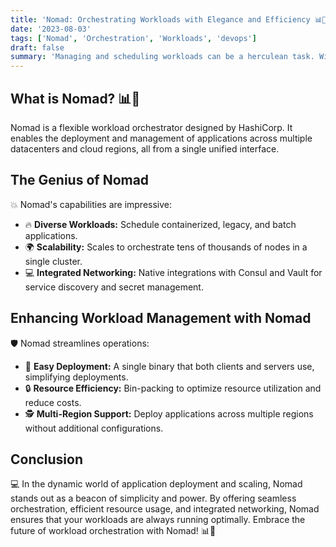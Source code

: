 ```yaml
---
title: 'Nomad: Orchestrating Workloads with Elegance and Efficiency 📊🚀'
date: '2023-08-03'
tags: ['Nomad', 'Orchestration', 'Workloads', 'devops']
draft: false
summary: 'Managing and scheduling workloads can be a herculean task. With HashiCorps Nomad, experience a scheduler that seamlessly orchestrates tasks across any infrastructure. Dive into the world of efficient workload orchestration.'
---
```


## What is Nomad? 📊🚀

Nomad is a flexible workload orchestrator designed by HashiCorp. It enables the deployment and management of applications across multiple datacenters and cloud regions, all from a single unified interface.

## The Genius of Nomad

💥 Nomad's capabilities are impressive:

- 🔥 **Diverse Workloads:** Schedule containerized, legacy, and batch applications.
- 🌍 **Scalability:** Scales to orchestrate tens of thousands of nodes in a single cluster.
- 💻 **Integrated Networking:** Native integrations with Consul and Vault for service discovery and secret management.

## Enhancing Workload Management with Nomad

🛡️ Nomad streamlines operations:

- 🔄 **Easy Deployment:** A single binary that both clients and servers use, simplifying deployments.
- 🔒 **Resource Efficiency:** Bin-packing to optimize resource utilization and reduce costs.
- 🕵️ **Multi-Region Support:** Deploy applications across multiple regions without additional configurations.

## Conclusion

💻 In the dynamic world of application deployment and scaling, Nomad stands out as a beacon of simplicity and power. By offering seamless orchestration, efficient resource usage, and integrated networking, Nomad ensures that your workloads are always running optimally. Embrace the future of workload orchestration with Nomad! 📊🚀
